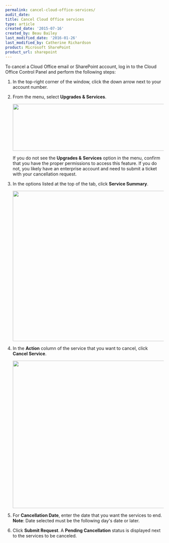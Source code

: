 ```yaml
---
permalink: cancel-cloud-office-services/
audit_date:
title: Cancel Cloud Office services
type: article
created_date: '2015-07-16'
created_by: Beau Bailey
last_modified_date: '2016-01-26'
last_modified_by: Catherine Richardson
product: Microsoft SharePoint
product_url: sharepoint
---
```


To cancel a Cloud Office email or SharePoint account, log in to the
Cloud Office Control Panel and perform the following steps:

1.  In the top-right corner of the window, click the down arrow next to
    your account number.
2.  From the menu, select **Upgrades & Services**.

    <img src="{% asset_path sharepoint/cancel-cloud-office-services/Cancel%20Services%201_1a.png %}" width="605" height="149" />

    If you do not see the **Upgrades &** **Services** option in the
    menu, confirm that you have the proper permissions to access
    this feature. If you do not, you likely have an enterprise account
    and need to submit a ticket with your cancellation request.

3.  In the options listed at the top of the tab, click **Service
    Summary**.

    <img src="{% asset_path sharepoint/cancel-cloud-office-services/Cancel%20Services%202_0a.png %}" width="753" height="477" />

4.  In the **Action** column of the service that you want to cancel,
    click **Cancel Service**.

    <img src="{% asset_path sharepoint/cancel-cloud-office-services/Cancel%20Services%203a.png %}" width="764" height="468" />

5.  For **Cancellation Date**, enter the date that you want the services
    to end.
    **Note**: Date selected must be the following day's date or later.

6.  Click **Submit Request**. A **Pending Cancellation** status is displayed next to the services
    to be canceled.
